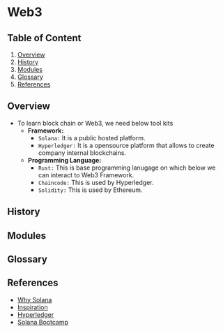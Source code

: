 # Web3

## Table of Content
1. [Overview](#overview)
2. [History](#history)
3. [Modules](#modules)
4. [Glossary](#glossary)
5. [References](#references)

## Overview
- To learn block chain or Web3, we need below tool kits
  - **Framework:**
    - `Solana:` It is a public hosted platform.
    - `Hyperledger:` It is a opensource platform that allows to create company internal blockchains.
  - **Programming Language:**
    - `Rust:` This is base programming lanugage on which below we can interact to Web3 Framework. 
    - `Chaincode:` This is used by Hyperledger.
    - `Solidity:` This is used by Ethereum.

## History

## Modules

## Glossary


## References
- [Why Solana](https://www.investopedia.com/solana-5210472)
- [Inspiration](https://www.youtube.com/watch?v=ERAxd8gl1Eg&list=PLVKLWop9wWA9n9NQZ2GURoB_a1gOezN_e&index=3)
- [Hyperledger](https://www.hyperledger.org/)
- [Solana Bootcamp](https://chain.link/bootcamp/solana-2022-on-demand)